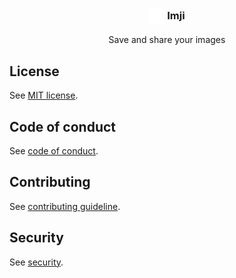 
<div align="center">

<h3> <img src="https://github.com/zetharionn/imji/blob/main/.github/assets/imji-mark.svg" align="center" height="25" /> Imji</h3>

<p>Save and share your images</p>

</div>

## License

See [MIT license](https://github.com/zetharionn/imji/blob/main/LICENSE.md).

## Code of conduct

See [code of conduct](https://github.com/zetharionn/imji/blob/main/.github/CODE_OF_CONDUCT.md).

## Contributing

See [contributing guideline](https://github.com/zetharionn/imji/blob/main/.github/CONTRIBUTING.md).

## Security

See [security](https://github.com/zetharionn/imji/blob/main/.github/SECURITY.md).
